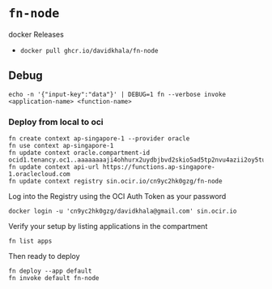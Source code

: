 # `fn-node`
docker Releases
- `docker pull ghcr.io/davidkhala/fn-node`

## Debug
```
echo -n '{"input-key":"data"}' | DEBUG=1 fn --verbose invoke <application-name> <function-name>
```

### Deploy from local to oci
```
fn create context ap-singapore-1 --provider oracle
fn use context ap-singapore-1
fn update context oracle.compartment-id ocid1.tenancy.oc1..aaaaaaaaji4ohhurx2uydbjbvd2skio5ad5tp2nvu4azii2oy5tu5aol4phq
fn update context api-url https://functions.ap-singapore-1.oraclecloud.com
fn update context registry sin.ocir.io/cn9yc2hk0gzg/fn-node
```
Log into the Registry using the OCI Auth Token as your password
```
docker login -u 'cn9yc2hk0gzg/davidkhala@gmail.com' sin.ocir.io
```
Verify your setup by listing applications in the compartment
```
fn list apps
```

Then ready to deploy
```
fn deploy --app default
fn invoke default fn-node
```
